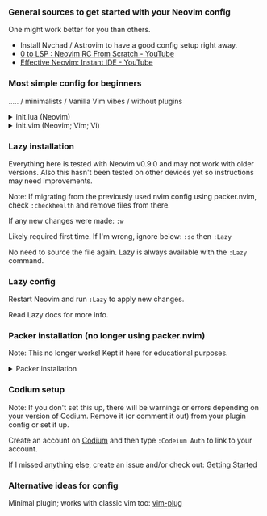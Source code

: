 <!--
I paste this link so many times I should be using markdown slightly better..
-->

### General sources to get started with your Neovim config

One might work better for you than others.

- Install Nvchad / Astrovim to have a good config setup right away.
- [0 to LSP \: Neovim RC From Scratch \- YouTube](https://youtu.be/w7i4amO_zaE)
- [Effective Neovim\: Instant IDE \- YouTube](https://youtu.be/stqUbv-5u2s&t=171s)

### Most simple config for beginners
..... / minimalists / Vanilla Vim vibes / without plugins

<details>
<summary>
init.lua (Neovim)
</summary>

In [init.lua](init.lua) file, add the following lines and customize it to your
hearts content:

```lua
-- this is a comment in lua
--[[
this is a 
*multiline*
comment

]]
local o = vim.o -- short for vim.opt
o.nu = true -- true or false
o.relativenumber = true

-- four spaced tabbing
o.tabstop = 4
o.softtabstop = 4
o.shiftwidth = 4
o.expandtab = true
o.smartindent = true

o.termguicolors = true  -- color support
o.ignorecase = true -- ignores case when searching, etc.
-- below line: cursor is always 6 lines away from top or bottom of your window
o.scrolloff = 6 
o.colorcolumn = "80"
o.swapfile = false -- don't use swap files
```

Lua vs Vimscript:

- Thanks to [LuaJIT](https://github.com/LuaJIT/LuaJIT) (based on Lua 5.1),
this is generally about 10x faster than vimscript8. vimscript9 might be much
closer in speed to LuaJIT. Take benchmarks with a grain of salt though.
- Lua is a skill that can be used outside of Vimscript. Vimscript is stuck in
Vim world. If you go deeper into the language, you probably should learn some
Vimscript and Vim API to use Lua in Neovim though.

</details>

<details>
<summary>
init.vim (Neovim; Vim; Vi)
</summary>


Didn't test code below! It's possible some of these lines of code don't work.
If this is in `init.vim` file, the equivalent works in Vi, Vim, and Neovim:

```vim
" This is a comment.
" Double quote comment means it's also valid vimrc code; commented out.
" There's no difference between single and multiline comments in vim.

set nu
set relativenumber

set tabstop=4
set softtabstop=4
set shiftwidth=4
set expandtab
set smartindent

set termguicolors
set colorcolumn=80

set scrolloff=6
set colorcolumn=80
set noswapfile


"" set ai " auto indent
set tabstop

" i forgot if this is important
" set guicursor=""
```
</details>

### Lazy installation

Everything here is tested with Neovim v0.9.0 and may not work with older
versions. Also this hasn't been tested on other devices yet so instructions
may need improvements.

Note: If migrating from the previously used nvim config using packer.nvim,
check `:checkhealth` and remove files from there.

If any new changes were made: 
`:w`

Likely required first time. If I'm wrong, ignore below:
`:so` then `:Lazy`

No need to source the file again. Lazy is always available with the `:Lazy`
command.

### Lazy config

Restart Neovim and run `:Lazy` to apply new changes.

Read Lazy docs for more info.

### Packer installation (no longer using packer.nvim)

Note: This no longer works! Kept it here for educational purposes.

<details>
<summary>
Packer installation
</summary>
  
In packer.lua:
Install packer with [instructions](https://github.com/wbthomason/packer.nvim)
on the web
([ThePrimeagen video with timestamp](https://youtu.be/w7i4amO_zaE?t=234))

If any new changes are made, you need to `:w` so Packer.nvim can see the
changes.

Then:
`:so`

If errors show up for above command, (`ZQ`) quit out of vim, reopen the
packer.lua file in Neovim and repeat. 

`:PackerSync`

A screen should show up that everything installed successfully.

After all that, close and open and open up again, some errors and tips will
show up. Wait for everything to install.
</details>

### Codium setup 

Note: If you don't set this up, there will be warnings or errors depending on
your version of Codium. Remove it (or comment it out) from your plugin config
or set it up.

Create an account on [Codium](https://codeium.com/) and then type
`:Codeium Auth` to link to your account.

If I missed anything else, create an issue and/or check out:
[Getting Started](https://github.com/Exafunction/codeium.vim#-getting-started)

### Alternative ideas for config

Minimal plugin; works with classic vim too:
[vim-plug](https://github.com/junegunn/vim-plug)


